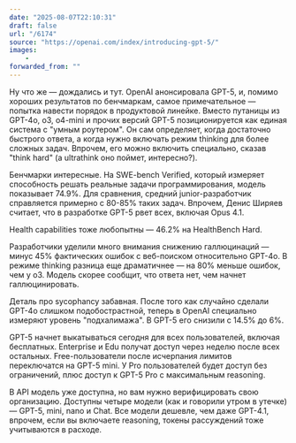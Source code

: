 ```yaml
---
date: "2025-08-07T22:10:31"
draft: false
url: "/6174"
source: "https://openai.com/index/introducing-gpt-5/"
images:
    -
forwarded_from: ""
---
```


Ну что же — дождались и тут. OpenAI анонсировала GPT-5, и, помимо хороших результатов по бенчмаркам, самое примечательное — попытка навести порядок в продуктовой линейке. Вместо путаницы из GPT-4o, o3, o4-mini и прочих версий GPT-5 позиционируется как единая система с "умным роутером". Он сам определяет, когда достаточно быстрого ответа, а когда нужно включать режим thinking для более сложных задач. Впрочем, его можно включить специально, сказав "think hard" (а ultrathink оно поймет, интересно?). 

Бенчмарки интересные. На SWE-bench Verified, который измеряет способность решать реальные задачи программирования, модель показывает 74.9%. Для сравнения, средний junior-разработчик справляется примерно с 80-85% таких задач. Впрочем, Денис Ширяев считает, что в разработке GPT-5 рвет всех, включая Opus 4.1. 

Health capabilities тоже любопытны — 46.2% на HealthBench Hard.

Разработчики уделили много внимания снижению галлюцинаций — минус 45% фактических ошибок с веб-поиском относительно GPT-4o. В режиме thinking разница еще драматичнее — на 80% меньше ошибок, чем у o3. Модель скорее сообщит, что ответа нет, чем начнет галлюцинировать.

Деталь про sycophancy забавная. После того как случайно сделали GPT-4o слишком подобострастной, теперь в OpenAI специально измеряют уровень "подхалимажа". В GPT-5 его снизили с 14.5% до 6%.

GPT-5 начнет выкатываться сегодня для всех пользователей, включая бесплатных. Enterprise и Edu получат доступ через неделю после всех остальных. Free-пользователи после исчерпания лимитов переключатся на GPT-5 mini. У Pro пользователей будет доступ без ограничений, плюс доступ к GPT-5 Pro с максимальным reasoning. 

В API модель уже доступна, но вам нужно верифицировать свою организацию. Доступны четыре модели (как и говорили утром в утечке) — GPT-5, mini, nano и Chat. Все модели дешевле, чем даже GPT-4.1, впрочем, если вы включаете reasoning, токены рассуждений тоже учитываются в расходе.

